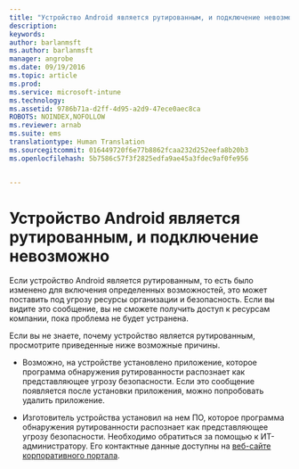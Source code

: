 ```yaml
---
title: "Устройство Android является рутированным, и подключение невозможно | Microsoft Intune"
description: 
keywords: 
author: barlanmsft
ms.author: barlanmsft
manager: angrobe
ms.date: 09/19/2016
ms.topic: article
ms.prod: 
ms.service: microsoft-intune
ms.technology: 
ms.assetid: 9786b71a-d2ff-4d95-a2d9-47ece0aec8ca
ROBOTS: NOINDEX,NOFOLLOW
ms.reviewer: arnab
ms.suite: ems
translationtype: Human Translation
ms.sourcegitcommit: 016449720f6e77b8862fcaa232d252eefa8b20b3
ms.openlocfilehash: 5b7586c57f3f2825edfa9ae45a3fdec9af0fe956


---
```



# <a name="your-android-device-is-rooted-and-you-cant-connect"></a>Устройство Android является рутированным, и подключение невозможно

Если устройство Android является рутированным, то есть было изменено для включения определенных возможностей, это может поставить под угрозу ресурсы организации и безопасность. Если вы видите это сообщение, вы не сможете получить доступ к ресурсам компании, пока проблема не будет устранена.

Если вы не знаете, почему устройство является рутированным, просмотрите приведенные ниже возможные причины.

- Возможно, на устройстве установлено приложение, которое программа обнаружения рутированности распознает как представляющее угрозу безопасности. Если это сообщение появляется после установки приложения, можно попробовать удалить приложение.

- Изготовитель устройства установил на нем ПО, которое программа обнаружения рутированности распознает как представляющее угрозу безопасности. Необходимо обратиться за помощью к ИТ-администратору. Его контактные данные доступны на [веб-сайте корпоративного портала](http://portal.manage.microsoft.com).



<!--HONumber=Oct16_HO2-->



